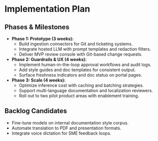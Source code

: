 # Implementation Plan

## Phases & Milestones
- **Phase 1: Prototype (3 weeks):**
  - Build ingestion connectors for Git and ticketing systems.
  - Integrate hosted LLM with prompt templates and redaction filters.
  - Deliver MVP review console with Git-based change requests.
- **Phase 2: Guardrails & UX (4 weeks):**
  - Implement human-in-the-loop approval workflows and audit logs.
  - Add style guides and doc templates for consistent output.
  - Surface freshness indicators and doc status on portal pages.
- **Phase 3: Scale (4 weeks):**
  - Optimize inference cost with caching and batching strategies.
  - Support multi-language documentation and localization reviewers.
  - Roll out to two pilot product areas with enablement training.

## Backlog Candidates
- Fine-tune models on internal documentation style corpus.
- Automate translation to PDF and presentation formats.
- Integrate voice dictation for SME feedback loops.
